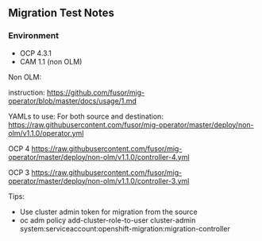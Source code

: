 ## Migration Test Notes

### Environment
- OCP 4.3.1
- CAM 1.1 (non OLM)



Non OLM:

instruction: https://github.com/fusor/mig-operator/blob/master/docs/usage/1.md

YAMLs to use:
For both source and destination:
https://raw.githubusercontent.com/fusor/mig-operator/master/deploy/non-olm/v1.1.0/operator.yml

OCP 4
https://raw.githubusercontent.com/fusor/mig-operator/master/deploy/non-olm/v1.1.0/controller-4.yml

OCP 3
https://raw.githubusercontent.com/fusor/mig-operator/master/deploy/non-olm/v1.1.0/controller-3.yml

Tips:
- Use cluster admin token for migration from the source
- oc adm policy add-cluster-role-to-user cluster-admin system:serviceaccount:openshift-migration:migration-controller

